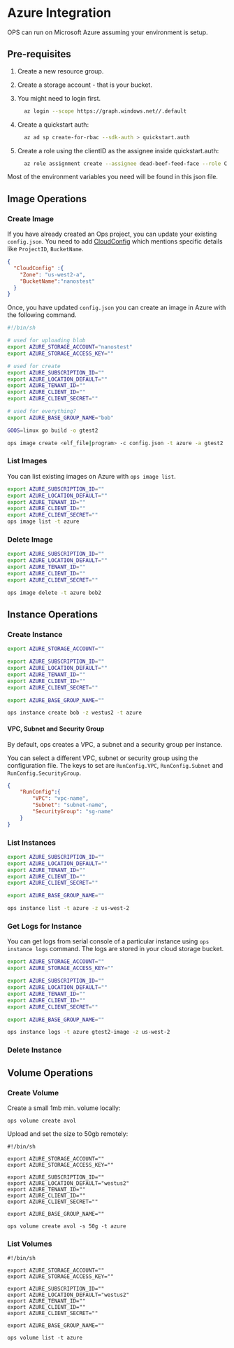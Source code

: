 Azure Integration
========================

OPS can run on Microsoft Azure assuming your environment is setup.

## Pre-requisites

1. Create a new resource group.
2. Create a storage account - that is your bucket.
3. You might need to login first.

    ```sh
      az login --scope https://graph.windows.net//.default
    ```

4. Create a quickstart auth:
 
    ```sh
      az ad sp create-for-rbac --sdk-auth > quickstart.auth
    ```

5. Create a role using the clientID as the assignee inside quickstart.auth:

    ```sh
      az role assignment create --assignee dead-beef-feed-face --role Contributor
    ```

Most of the environment variables you need will be found in this json file.

## Image Operations
### Create Image

If you have already created an Ops project, you can update your existing `config.json`.
You need to add [CloudConfig](configuration.md#cloudconfig) which mentions specific details like `ProjectID`, `BucketName`.

```json
{
  "CloudConfig" :{
    "Zone": "us-west2-a",
    "BucketName":"nanostest"
  }
}
```

Once, you have updated `config.json` you can create an image in Azure with the following command.

```sh
#!/bin/sh

# used for uploading blob
export AZURE_STORAGE_ACCOUNT="nanostest"
export AZURE_STORAGE_ACCESS_KEY=""

# used for create
export AZURE_SUBSCRIPTION_ID=""
export AZURE_LOCATION_DEFAULT=""
export AZURE_TENANT_ID=""
export AZURE_CLIENT_ID=""
export AZURE_CLIENT_SECRET=""

# used for everything?
export AZURE_BASE_GROUP_NAME="bob"

GOOS=linux go build -o gtest2

ops image create <elf_file|program> -c config.json -t azure -a gtest2
```

### List Images

You can list existing images on Azure with `ops image list`.

```sh
export AZURE_SUBSCRIPTION_ID=""
export AZURE_LOCATION_DEFAULT=""
export AZURE_TENANT_ID=""
export AZURE_CLIENT_ID=""
export AZURE_CLIENT_SECRET=""
ops image list -t azure
```

### Delete Image

```sh
export AZURE_SUBSCRIPTION_ID=""
export AZURE_LOCATION_DEFAULT=""
export AZURE_TENANT_ID=""
export AZURE_CLIENT_ID=""
export AZURE_CLIENT_SECRET=""

ops image delete -t azure bob2
```

## Instance Operations
### Create Instance

```sh
export AZURE_STORAGE_ACCOUNT=""

export AZURE_SUBSCRIPTION_ID=""
export AZURE_LOCATION_DEFAULT=""
export AZURE_TENANT_ID=""
export AZURE_CLIENT_ID=""
export AZURE_CLIENT_SECRET=""

export AZURE_BASE_GROUP_NAME=""

ops instance create bob -z westus2 -t azure
```

#### VPC, Subnet and Security Group

By default, ops creates a VPC, a subnet and a security group per instance.

You can select a different VPC, subnet or security group using the configuration file. The keys to set are `RunConfig.VPC`, `RunConfig.Subnet` and `RunConfig.SecurityGroup`.
```json
{
    "RunConfig":{
        "VPC": "vpc-name",
        "Subnet": "subnet-name",
        "SecurityGroup": "sg-name"
    }
}
```

### List Instances

```sh
export AZURE_SUBSCRIPTION_ID=""
export AZURE_LOCATION_DEFAULT=""
export AZURE_TENANT_ID=""
export AZURE_CLIENT_ID=""
export AZURE_CLIENT_SECRET=""

export AZURE_BASE_GROUP_NAME=""

ops instance list -t azure -z us-west-2
```

### Get Logs for Instance

You can get logs from serial console of a particular instance using `ops instance logs` command.
The logs are stored in your cloud storage bucket.

```sh
export AZURE_STORAGE_ACCOUNT=""
export AZURE_STORAGE_ACCESS_KEY=""

export AZURE_SUBSCRIPTION_ID=""
export AZURE_LOCATION_DEFAULT=""
export AZURE_TENANT_ID=""
export AZURE_CLIENT_ID=""
export AZURE_CLIENT_SECRET=""

export AZURE_BASE_GROUP_NAME=""

ops instance logs -t azure gtest2-image -z us-west-2
```

### Delete Instance

## Volume Operations
### Create Volume

Create a small 1mb min. volume locally:
```
ops volume create avol
```

Upload and set the size to 50gb remotely:
```
#!/bin/sh

export AZURE_STORAGE_ACCOUNT=""
export AZURE_STORAGE_ACCESS_KEY=""

export AZURE_SUBSCRIPTION_ID=""
export AZURE_LOCATION_DEFAULT="westus2"
export AZURE_TENANT_ID=""
export AZURE_CLIENT_ID=""
export AZURE_CLIENT_SECRET=""

export AZURE_BASE_GROUP_NAME=""

ops volume create avol -s 50g -t azure
```

### List Volumes

```
#!/bin/sh

export AZURE_STORAGE_ACCOUNT=""
export AZURE_STORAGE_ACCESS_KEY=""

export AZURE_SUBSCRIPTION_ID=""
export AZURE_LOCATION_DEFAULT="westus2"
export AZURE_TENANT_ID=""
export AZURE_CLIENT_ID=""
export AZURE_CLIENT_SECRET=""

export AZURE_BASE_GROUP_NAME=""

ops volume list -t azure
```
